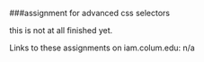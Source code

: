 ###assignment for advanced css selectors

this is not at all finished yet.

Links to these assignments on iam.colum.edu:
n/a